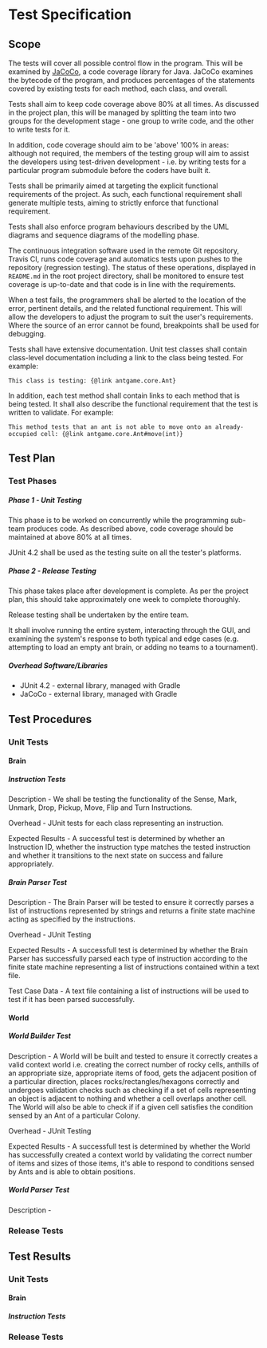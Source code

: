 # Test Specification

## Scope
The tests will cover all possible control flow in the program. This will be examined by [JaCoCo](http://eclemma.org/jacoco/), a code coverage library for Java. JaCoCo examines the bytecode of the program, and produces percentages of the statements covered by existing tests for each method, each class, and overall.

Tests shall aim to keep code coverage above 80% at all times. As discussed in the project plan, this will be managed by splitting the team into two groups for the development stage - one group to write code, and the other to write tests for it.

In addition, code coverage should aim to be 'above' 100% in areas: although not required, the members of the testing group will aim to assist the developers using test-driven development - i.e. by writing tests for a particular program submodule before the coders have built it.

Tests shall be primarily aimed at targeting the explicit functional requirements of the project. As such, each functional requirement shall generate multiple tests, aiming to strictly enforce that functional requirement.

Tests shall also enforce program behaviours described by the UML diagrams and sequence diagrams of the modelling phase.

The continuous integration software used in the remote Git repository, Travis CI, runs code coverage and automatics tests upon pushes to the repository (regression testing). The status of these operations, displayed in `README.md` in the root project directory, shall be monitored to ensure test coverage is up-to-date and that code is  in line with the requirements.

When a test fails, the programmers shall be alerted to the location of the error, pertinent details, and the related functional requirement. This will allow the developers to adjust the program to suit the user's requirements. Where the source of an error cannot be found, breakpoints shall be used for debugging.

Tests shall have extensive documentation. Unit test classes shall contain class-level documentation including a link to the class being tested. For example: 

`This class is testing: {@link antgame.core.Ant}`

In addition, each test method shall contain links to each method that is being tested. It shall also describe the functional requirement that the test is written to validate. For example:

`This method tests that an ant is not able to move onto an already-occupied cell: {@link antgame.core.Ant#move(int)}`

## Test Plan

### Test Phases

##### Phase 1 - Unit Testing

This phase is to be worked on concurrently while the programming sub-team produces code. As described above, code coverage should be maintained at above 80% at all times.

JUnit 4.2 shall be used as the testing suite on all the tester's platforms.

##### Phase 2 - Release Testing

This phase takes place after development is complete. As per the project plan, this should take approximately one week to complete thoroughly.

Release testing shall be undertaken by the entire team.

It shall involve running the entire system, interacting through the GUI, and examining the system's response to both typical and edge cases (e.g. attempting to load an empty ant brain, or adding no teams to a tournament).

##### Overhead Software/Libraries

- JUnit 4.2 - external library, managed with Gradle
- JaCoCo - external library, managed with Gradle



## Test Procedures

### Unit Tests

#### Brain

##### Instruction Tests

Description - We shall be testing the functionality of the Sense, Mark, Unmark, Drop, Pickup, Move, Flip and Turn Instructions.

Overhead - JUnit tests for each class representing an instruction.

Expected Results - A successful test is determined by whether an Instruction ID, whether the instruction type matches the tested instruction and whether it transitions to the next state on success and failure appropriately.


##### Brain Parser Test

Description - The Brain Parser will be tested to ensure it correctly parses a list of instructions represented by strings and returns a finite state machine acting as specified by the instructions.

Overhead - JUnit Testing

Expected Results - A successfull test is determined by whether the Brain Parser has successfully parsed each type of instruction according to the finite state machine representing a list of instructions contained within a text file.

Test Case Data - A text file containing a list of instructions will be used to test if it has been parsed successfully.


#### World

##### World Builder Test

Description - A World will be built and tested to ensure it correctly creates a valid context world i.e. creating the correct number of rocky cells, anthills of an appropriate size, appropriate items of food, gets the adjacent position of a particular direction, places rocks/rectangles/hexagons correctly and undergoes validation checks such as checking if a set of cells representing an object is adjacent to nothing and whether a cell overlaps another cell. The World will also be able to check if if a given cell satisfies the condition sensed by an Ant of a particular Colony.

Overhead - JUnit Testing

Expected Results - A successfull test is determined by whether the World has successfully created a context world by validating the correct number of items and sizes of those items, it's able to respond to conditions sensed by Ants and is able to obtain positions.


##### World Parser Test

Description - 






### Release Tests



## Test Results

### Unit Tests

#### Brain

##### Instruction Tests



### Release Tests
